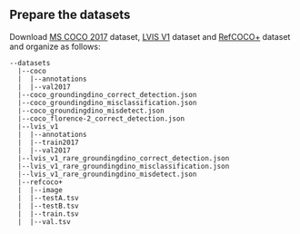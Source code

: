 ## Prepare the datasets

Download [MS COCO 2017](https://cocodataset.org/#download) dataset, [LVIS V1](https://www.lvisdataset.org/dataset) dataset and [RefCOCO+](https://one-peace-shanghai.oss-accelerate.aliyuncs.com/one_peace_datasets/refcoco%2B.zip) dataset and organize as follows:

```
--datasets
  |--coco
  |  |--annotations
  |  |--val2017
  |--coco_groundingdino_correct_detection.json
  |--coco_groundingdino_misclassification.json
  |--coco_groundingdino_misdetect.json
  |--coco_florence-2_correct_detection.json
  |--lvis_v1
  |  |--annotations
  |  |--train2017
  |  |--val2017
  |--lvis_v1_rare_groundingdino_correct_detection.json
  |--lvis_v1_rare_groundingdino_misclassification.json
  |--lvis_v1_rare_groundingdino_misdetect.json
  |--refcoco+
  |  |--image
  |  |--testA.tsv
  |  |--testB.tsv
  |  |--train.tsv
  |  |--val.tsv
```